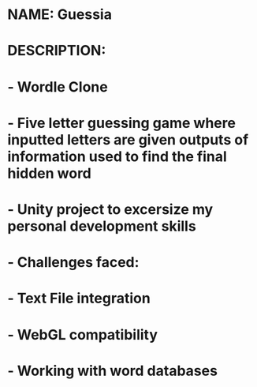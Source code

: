 # NAME: Guessia

# DESCRIPTION:
# - Wordle Clone
# - Five letter guessing game where inputted letters are given outputs of information used to find the final hidden word
# - Unity project to excersize my personal development skills
# - Challenges faced:
#   - Text File integration
#   - WebGL compatibility
#   - Working with word databases
